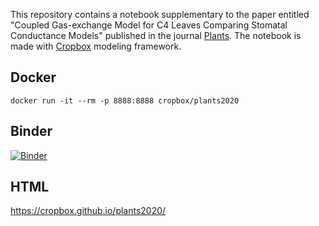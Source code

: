 This repository contains a notebook supplementary to the paper entitled "Coupled Gas-exchange Model for C4 Leaves Comparing Stomatal
Conductance Models" published in the journal [Plants](https://www.mdpi.com/journal/plants). The notebook is made with [Cropbox](https://github.com/tomyun/Cropbox.jl) modeling framework.

## Docker
```
docker run -it --rm -p 8888:8888 cropbox/plants2020
```

## Binder
[![Binder](https://mybinder.org/badge_logo.svg)](https://mybinder.org/v2/gh/cropbox/plants2020/master)

## HTML
https://cropbox.github.io/plants2020/
